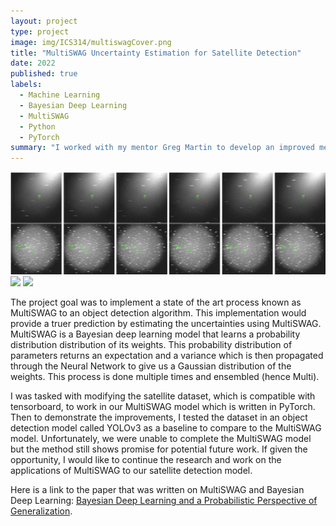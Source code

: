 ```yaml
---
layout: project
type: project
image: img/ICS314/multiswagCover.png
title: "MultiSWAG Uncertainty Estimation for Satellite Detection"
date: 2022
published: true
labels:
  - Machine Learning
  - Bayesian Deep Learning
  - MultiSWAG
  - Python
  - PyTorch
summary: "I worked with my mentor Greg Martin to develop an improved method for satellite detection."
---
```


<div class="text-center p-4">
  <img width="1400px" src="../img/ICS314/mswagimg.png" class="img-thumbnail" >
  <img width="200px" src="../img/ICS314/GregandMe.png" class="img-thumbnail" >
  <img width="200px" src="../img/ICS314/meAkamai.png" class="img-thumbnail" >

</div>

The project goal was to implement a state of the art process known as MultiSWAG to an object detection algorithm. This implementation would provide a truer prediction by estimating the uncertainties using MultiSWAG. MultiSWAG is a Bayesian deep learning model that learns a probability distribution distribution of its weights. This probability distribution of parameters returns an expectation and a variance which is then propagated through the Neural Network to give us a Gaussian distribution of the weights. This process is done multiple times and ensembled (hence Multi). 

I was tasked with modifying the satellite dataset, which is compatible with tensorboard, to work in our MultiSWAG model which is written in PyTorch. Then to demonstrate the improvements, I tested the dataset in an object detection model called YOLOv3 as a baseline to compare to the MultiSWAG model. 
Unfortunately, we were unable to complete the MultiSWAG model but the method still shows promise for potential future work. If given the opportunity, I would like to continue the research and work on the applications of MultiSWAG to our satellite detection model. 

Here is a link to the paper that was written on MultiSWAG and Bayesian Deep Learning: [Bayesian Deep Learning and a Probabilistic Perspective of Generalization](https://arxiv.org/abs/2002.08791).
